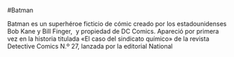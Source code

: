 #Batman

Batman es un superhéroe ficticio de cómic creado por los estadounidenses Bob Kane y Bill Finger, ​ 
y propiedad de DC Comics. Apareció por primera vez en la historia titulada «El caso del sindicato químico»
de la revista Detective Comics N.º 27, lanzada por la editorial National
